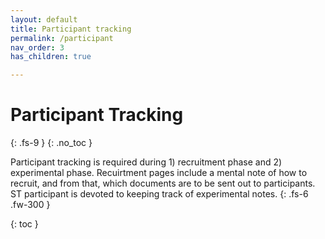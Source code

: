 ```yaml
---
layout: default
title: Participant tracking
permalink: /participant
nav_order: 3
has_children: true

---
```


# Participant Tracking
{: .fs-9 }
{: .no_toc }

Participant tracking is required during 1) recruitment phase and 2) experimental phase. Recuirtment pages include a mental note of how to recruit, and from that, which documents are to be sent out to participants. ST participant is devoted to keeping track of experimental notes.
{: .fs-6 .fw-300 }


{: toc }
